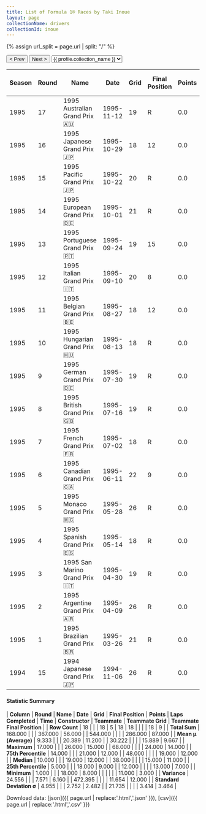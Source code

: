 ```yaml
---
title: List of Formula 1® Races by Taki Inoue
layout: page
collectionName: drivers
collectionId: inoue
---
```


{% assign url_split = page.url | split: "/" %}
<div id="collection-navigation">
<button onclick="selector.options[selector.selectedIndex-1].value && (window.location = selector.options[selector.selectedIndex-1].value);">&lt; Prev</button>
<button onclick="selector.options[selector.selectedIndex+1].value && (window.location = selector.options[selector.selectedIndex+1].value);">Next &gt;</button>
<select id="selector" onchange="this.options[this.selectedIndex].value && (window.location = this.options[this.selectedIndex].value);">
  {% for collectionId in site.data[page.collectionName].refs %}
    {% if collectionId == page.collectionId %}
      {% assign selected = "selected" %}
    {% else %}
      {% assign selected = "" %}
    {% endif %}
    {% assign profile = site.data[page.collectionName][collectionId].profile %}
    <option value="/f1/{{ page.collectionName }}/{{ collectionId }}/{{ url_split[4] }}" {{ selected }}>{{ profile.collection_name }}</option>
  {% endfor %}
</select>
</div>

| Season | Round | Name | Date | Grid | Final Position | Points | Laps Completed | Time | Constructor | Teammate | Teammate Grid | Teammate Final Position |
|--|--|--|--|--|--|--|--|--|--|--|--|--|
| 1995 | 17 | 1995 Australian Grand Prix 🇦🇺 | 1995-11-12 | 19 | R | 0.0 | 15 |   | Footwork 🇬🇧 | [Gianni Morbidelli 🇮🇹](/f1/drivers/morbidelli) | 13 | 3 |
| 1995 | 16 | 1995 Japanese Grand Prix 🇯🇵 | 1995-10-29 | 18 | 12 | 0.0 | 51 |   | Footwork 🇬🇧 | [Gianni Morbidelli 🇮🇹](/f1/drivers/morbidelli) | 14 | R |
| 1995 | 15 | 1995 Pacific Grand Prix 🇯🇵 | 1995-10-22 | 20 | R | 0.0 | 38 |   | Footwork 🇬🇧 | [Gianni Morbidelli 🇮🇹](/f1/drivers/morbidelli) | 19 | R |
| 1995 | 14 | 1995 European Grand Prix 🇩🇪 | 1995-10-01 | 21 | R | 0.0 | 0 |   | Footwork 🇬🇧 | [Massimiliano Papis 🇮🇹](/f1/drivers/papis) | 17 | 12 |
| 1995 | 13 | 1995 Portuguese Grand Prix 🇵🇹 | 1995-09-24 | 19 | 15 | 0.0 | 68 |   | Footwork 🇬🇧 | [Massimiliano Papis 🇮🇹](/f1/drivers/papis) | 20 | R |
| 1995 | 12 | 1995 Italian Grand Prix 🇮🇹 | 1995-09-10 | 20 | 8 | 0.0 | 52 |   | Footwork 🇬🇧 | [Massimiliano Papis 🇮🇹](/f1/drivers/papis) | 15 | 7 |
| 1995 | 11 | 1995 Belgian Grand Prix 🇧🇪 | 1995-08-27 | 18 | 12 | 0.0 | 43 |   | Footwork 🇬🇧 | [Massimiliano Papis 🇮🇹](/f1/drivers/papis) | 20 | R |
| 1995 | 10 | 1995 Hungarian Grand Prix 🇭🇺 | 1995-08-13 | 18 | R | 0.0 | 13 |   | Footwork 🇬🇧 | [Massimiliano Papis 🇮🇹](/f1/drivers/papis) | 20 | R |
| 1995 | 9 | 1995 German Grand Prix 🇩🇪 | 1995-07-30 | 19 | R | 0.0 | 9 |   | Footwork 🇬🇧 | [Massimiliano Papis 🇮🇹](/f1/drivers/papis) | 15 | R |
| 1995 | 8 | 1995 British Grand Prix 🇬🇧 | 1995-07-16 | 19 | R | 0.0 | 16 |   | Footwork 🇬🇧 | [Massimiliano Papis 🇮🇹](/f1/drivers/papis) | 17 | R |
| 1995 | 7 | 1995 French Grand Prix 🇫🇷 | 1995-07-02 | 18 | R | 0.0 | 0 |   | Footwork 🇬🇧 | [Gianni Morbidelli 🇮🇹](/f1/drivers/morbidelli) | 16 | 14 |
| 1995 | 6 | 1995 Canadian Grand Prix 🇨🇦 | 1995-06-11 | 22 | 9 | 0.0 | 66 |   | Footwork 🇬🇧 | [Gianni Morbidelli 🇮🇹](/f1/drivers/morbidelli) | 13 | 6 |
| 1995 | 5 | 1995 Monaco Grand Prix 🇲🇨 | 1995-05-28 | 26 | R | 0.0 | 27 |   | Footwork 🇬🇧 | [Gianni Morbidelli 🇮🇹](/f1/drivers/morbidelli) | 13 | 9 |
| 1995 | 4 | 1995 Spanish Grand Prix 🇪🇸 | 1995-05-14 | 18 | R | 0.0 | 43 |   | Footwork 🇬🇧 | [Gianni Morbidelli 🇮🇹](/f1/drivers/morbidelli) | 14 | 11 |
| 1995 | 3 | 1995 San Marino Grand Prix 🇮🇹 | 1995-04-30 | 19 | R | 0.0 | 12 |   | Footwork 🇬🇧 | [Gianni Morbidelli 🇮🇹](/f1/drivers/morbidelli) | 11 | 13 |
| 1995 | 2 | 1995 Argentine Grand Prix 🇦🇷 | 1995-04-09 | 26 | R | 0.0 | 40 |   | Footwork 🇬🇧 | [Gianni Morbidelli 🇮🇹](/f1/drivers/morbidelli) | 12 | R |
| 1995 | 1 | 1995 Brazilian Grand Prix 🇧🇷 | 1995-03-26 | 21 | R | 0.0 | 48 |   | Footwork 🇬🇧 | [Gianni Morbidelli 🇮🇹](/f1/drivers/morbidelli) | 13 | R |
| 1994 | 15 | 1994 Japanese Grand Prix 🇯🇵 | 1994-11-06 | 26 | R | 0.0 | 3 |   | Simtek 🇬🇧 | [David Brabham 🇦🇺](/f1/drivers/brabham) | 24 | 12 |

#### Statistic Summary

| **Column** | **Round** | **Name** | **Date** | **Grid** | **Final Position** | **Points** | **Laps Completed** | **Time** | **Constructor** | **Teammate** | **Teammate Grid** | **Teammate Final Position** |
| **Row Count** | 18 |  |  | 18 | 5 | 18 | 18 |  |  |  | 18 | 9 |
| **Total Sum** | 168.000 |  |  | 367.000 | 56.000 |  | 544.000 |  |  |  | 286.000 | 87.000 |
| **Mean μ (Average)** | 9.333 |  |  | 20.389 | 11.200 |  | 30.222 |  |  |  | 15.889 | 9.667 |
| **Maximum** | 17.000 |  |  | 26.000 | 15.000 |  | 68.000 |  |  |  | 24.000 | 14.000 |
| **75th Percentile** | 14.000 |  |  | 21.000 | 12.000 |  | 48.000 |  |  |  | 19.000 | 12.000 |
| **Median** | 10.000 |  |  | 19.000 | 12.000 |  | 38.000 |  |  |  | 15.000 | 11.000 |
| **25th Percentile** | 5.000 |  |  | 18.000 | 9.000 |  | 12.000 |  |  |  | 13.000 | 7.000 |
| **Minimum** | 1.000 |  |  | 18.000 | 8.000 |  |  |  |  |  | 11.000 | 3.000 |
| **Variance** | 24.556 |  |  | 7.571 | 6.160 |  | 472.395 |  |  |  | 11.654 | 12.000 |
| **Standard Deviation σ** | 4.955 |  |  | 2.752 | 2.482 |  | 21.735 |  |  |  | 3.414 | 3.464 |

Download data: [json]({{ page.url | replace:'.html','.json' }}), [csv]({{ page.url | replace:'.html','.csv' }})
